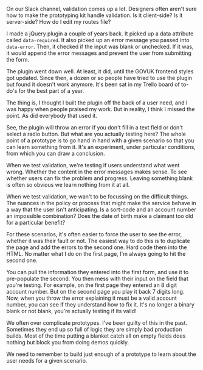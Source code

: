 On our Slack channel, validation comes up a lot. Designers often aren't sure how to make the prototyping kit handle validation. Is it client-side? Is it server-side? How do I edit my routes file?

I made a jQuery plugin a couple of years back. It picked up a data attribute called `data-required`. It also picked up an error message you passed into `data-error`. Then, it checked if the input was blank or unchecked. If it was, it would append the error messages and prevent the user from submitting the form.

The plugin went down well. At least, it did, until the GOVUK frontend styles got updated. Since then, a dozen or so people have tried to use the plugin but found it doesn't work anymore. It's been sat in my Trello board of to-do's for the best part of a year.

The thing is, I thought I built the plugin off the back of a user need, and I was happy when people praised my work. But in reality, I think I missed the point. As did everybody that used it.

See, the plugin will throw an error if you don't fill in a text field or don't select a radio button. But what are you actually testing here? The whole point of a prototype is to go hand in hand with a given scenario so that you can learn something from it. It's an experiment, under particular conditions, from which you can draw a conclusion.

When we test validation, we're testing if users understand what went wrong. Whether the content in the error messages makes sense. To see whether users can fix the problem and progress. Leaving something blank is often so obvious we learn nothing from it at all.

When we test validation, we wan't to be focussing on the difficult things. The nuances in the policy or process that might make the service behave in a way that the user isn't anticipating. Is a sort-code and an account number an impossible combination? Does the date of birth make a claimant too old for a particular benefit?

For these scenarios, it's often easier to force the user to see the error, whether it was their fault or not. The easiest way to do this is to duplicate the page and add the errors to the second one. Hard code them into the HTML. No matter what I do on the first page, I'm always going to hit the second one.

You can pull the information they entered into the first form, and use it to pre-populate the second. You then mess with their input on the field that you're testing. For example, on the first page they entered an 8 digit account number. But on the second page you play it back 7 digits long. Now, when you throw the error explaining it must be a valid account number, you can see if they understand how to fix it. It's no longer a binary blank or not blank, you're actually testing if its valid!

We often over complicate prototypes. I've been guilty of this in the past. Sometimes they end up so full of logic they are simply bad production builds. Most of the time putting a blanket catch all on empty fields does nothing but block you from doing demos quickly.

We need to remember to build just enough of a prototype to learn about the user needs for a given scenario.














